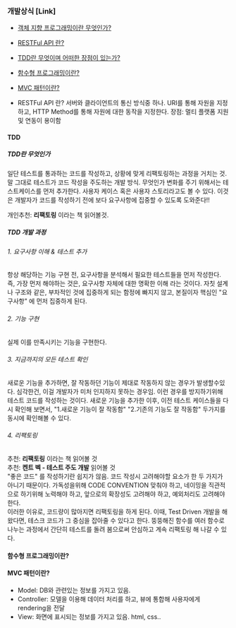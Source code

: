 ### 개발상식 [Link]
- [객체 지향 프로그래밍이란 무엇인가?](객체-지향-프로그래밍이란-무엇인가?)
- [RESTFul API 란?](restful-api-란?)
- [TDD란 무엇이며 어떠한 장점이 있는가?](tdd란-무엇이며-어떠한-장점이-있는가?)
- [함수형 프로그래밍이란?](함수형-프로그래밍이란?)
- [MVC 패턴이란?](mvc-패턴이란?)

- RESTFul API 란?
서버와 클라이언트의 통신 방식중 하나. URI를 통해 자원을 지정하고, HTTP Method를 통해 자원에 대한 동작을 지정한다.
장점: 멀티 플랫폼 지원 및 연동이 용이함

#### TDD
##### TDD란 무엇인가
일단 테스트를 통과하는 코드를 작성하고, 상황에 맞게 리팩토링하는 과정을 거치는 것. 말 그대로 테스트가 코드 작성을 주도하는 개발 방식. 무엇인가 변화를 주기 위해서는 테스트케이스를 먼저 추가한다. 사용자 케이스 혹은 사용자 스토리라고도 볼 수 있다. 이것은 개발자가 코드를 작성하기 전에 보다 요구사항에 집중할 수 있도록 도와준다!!  
  
개인추천: **리팩토링** 이라는 책 읽어볼것.

##### TDD 개발 과정
###### 1. 요구사항 이해 & 테스트 추가
항상 해당하는 기능 구현 전, 요구사항을 분석해서 필요한 테스트들을 먼저 작성한다. 즉, 가장 먼저 해야하는 것은, 요구사항 자체에 대한 명확한 이해 라는 것이다. 자칫 설계나 구조와 같은, 부차적인 것에 집중하게 되는 함정에 빠지지 않고, 본질이자 핵심인 "요구사항" 에 먼저 집중하게 된다.
###### 2. 기능 구현
실제 이를 만족시키는 기능을 구현한다.
###### 3. 지금까지의 모든 테스트 확인
새로운 기능을 추가하면, 잘 작동하던 기능이 제대로 작동하지 않는 경우가 발생할수있다. 심각한건, 이걸 개발자가 미처 인지하지 못하는 경우임. 이런 경우를 방지하기위해 테스트 코드를 작성하는 것이다. 새로운 기능을 추가한 이후, 이전 테스트 케이스들을 다시 확인해 보면서, "1.새로운 기능이 잘 작동함" "2.기존의 기능도 잘 작동함" 두가지를 동시에 확인해볼 수 있다.
###### 4. 리팩토링
추천: **리팩토링** 이라는 책 읽어볼 것  
추천: **켄트 벡 - 테스트 주도 개발** 읽어볼 것  
"좋은 코드" 를 작성하기란 쉽지가 않음. 코드 작성시 고려해야할 요소가 한 두 가지가 아니기 때문이다. 가독성을위해 CODE CONVENTION 맞춰야 하고, 네이밍을 직관적으로 하기위해 노력해야 하고, 앞으로의 확장성도 고려해야 하고, 예외처리도 고려해야 한다.  
이러한 이유로, 코드량이 많아지면 리팩토링을 하게 된다. 이때, Test Driven 개발을 해 왔다면, 테스크 코드가 그 중심을 잡아줄 수 있다고 한다. 뚱뚱해진 함수를 여러 함수로 나누는 과정에서 간단히 테스트를 돌려 봄으로써 안심하고 계속 리팩토링 해 나갈 수 있다.

#### 함수형 프로그래밍이란?

#### MVC 패턴이란?
- Model: DB와 관련있는 정보를 가지고 있음.
- Controller: 모델을 이용해 데이터 처리를 하고, 뷰에 통합해 사용자에게 rendering을 전달
- View: 화면에 표시되는 정보를 가지고 있음. html, css..

